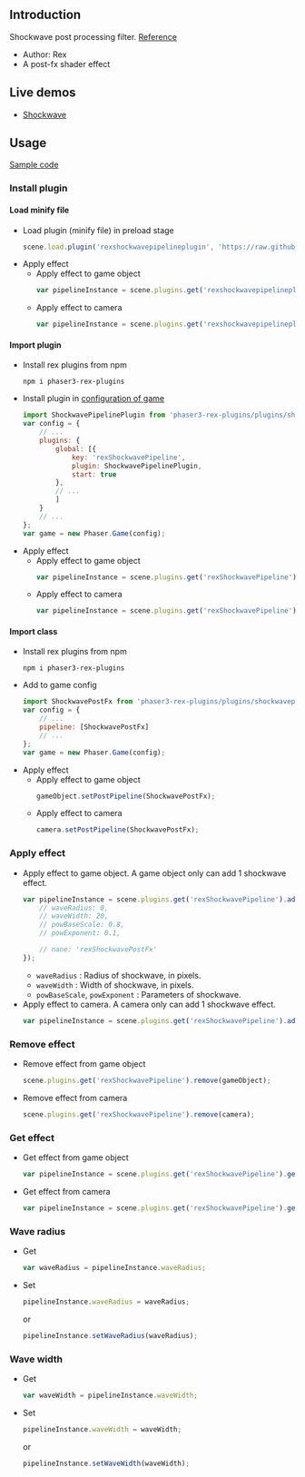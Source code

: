 ## Introduction

Shockwave post processing filter. [Reference](https://www.geeks3d.com/20091116/shader-library-2d-shockwave-post-processing-filter-glsl/)

- Author: Rex
- A post-fx shader effect

## Live demos

- [Shockwave](https://codepen.io/rexrainbow/pen/PopeyLv)

## Usage

[Sample code](https://github.com/rexrainbow/phaser3-rex-notes/tree/master/examples/shader-shockwave)

### Install plugin

#### Load minify file

- Load plugin (minify file) in preload stage
    ```javascript
    scene.load.plugin('rexshockwavepipelineplugin', 'https://raw.githubusercontent.com/rexrainbow/phaser3-rex-notes/master/dist/rexshockwavepipelineplugin.min.js', true);
    ```
- Apply effect
    - Apply effect to game object
        ```javascript
        var pipelineInstance = scene.plugins.get('rexshockwavepipelineplugin').add(gameObject, config);
        ```
    - Apply effect to camera
        ```javascript
        var pipelineInstance = scene.plugins.get('rexshockwavepipelineplugin').add(camera, config);
        ```

#### Import plugin

- Install rex plugins from npm
    ```
    npm i phaser3-rex-plugins
    ```
- Install plugin in [configuration of game](game.md#configuration)
    ```javascript
    import ShockwavePipelinePlugin from 'phaser3-rex-plugins/plugins/shockwavepipeline-plugin.js';
    var config = {
        // ...
        plugins: {
            global: [{
                key: 'rexShockwavePipeline',
                plugin: ShockwavePipelinePlugin,
                start: true
            },
            // ...
            ]
        }
        // ...
    };
    var game = new Phaser.Game(config);
    ```
- Apply effect
    - Apply effect to game object
        ```javascript
        var pipelineInstance = scene.plugins.get('rexShockwavePipeline').add(gameObject, config);
        ```
    - Apply effect to camera
        ```javascript
        var pipelineInstance = scene.plugins.get('rexShockwavePipeline').add(camera, config);
        ```

#### Import class

- Install rex plugins from npm
    ```
    npm i phaser3-rex-plugins
    ```
- Add to game config
    ```javascript
    import ShockwavePostFx from 'phaser3-rex-plugins/plugins/shockwavepipeline.js';
    var config = {
        // ...
        pipeline: [ShockwavePostFx]
        // ...
    };
    var game = new Phaser.Game(config);
    ```
- Apply effect
    - Apply effect to game object
        ```javascript
        gameObject.setPostPipeline(ShockwavePostFx);
        ```
    - Apply effect to camera
        ```javascript
        camera.setPostPipeline(ShockwavePostFx);
        ```

### Apply effect

- Apply effect to game object. A game object only can add 1 shockwave effect.
    ```javascript
    var pipelineInstance = scene.plugins.get('rexShockwavePipeline').add(gameObject, {
        // waveRadius: 0,
        // waveWidth: 20,
        // powBaseScale: 0.8,
        // powExponent: 0.1,

        // nane: 'rexShockwavePostFx'
    });
    ```
    - `waveRadius` : Radius of shockwave, in pixels.
    - `waveWidth` : Width of shockwave, in pixels.
    - `powBaseScale`, `powExponent` : Parameters of shockwave.
- Apply effect to camera. A camera only can add 1 shockwave effect.
    ```javascript
    var pipelineInstance = scene.plugins.get('rexShockwavePipeline').add(camera, config);
    ```

### Remove effect

- Remove effect from game object
    ```javascript
    scene.plugins.get('rexShockwavePipeline').remove(gameObject);
    ```
- Remove effect from camera
    ```javascript
    scene.plugins.get('rexShockwavePipeline').remove(camera);
    ```

### Get effect

- Get effect from game object
    ```javascript
    var pipelineInstance = scene.plugins.get('rexShockwavePipeline').get(gameObject);
    ```
- Get effect from camera
    ```javascript
    var pipelineInstance = scene.plugins.get('rexShockwavePipeline').get(camera);
    ```

### Wave radius

- Get
    ```javascript
    var waveRadius = pipelineInstance.waveRadius;
    ```
- Set
    ```javascript
    pipelineInstance.waveRadius = waveRadius;
    ```
    or
    ```javascript
    pipelineInstance.setWaveRadius(waveRadius);
    ```

### Wave width

- Get
    ```javascript
    var waveWidth = pipelineInstance.waveWidth;
    ```
- Set
    ```javascript
    pipelineInstance.waveWidth = waveWidth;
    ```
    or
    ```javascript
    pipelineInstance.setWaveWidth(waveWidth);
    ```
